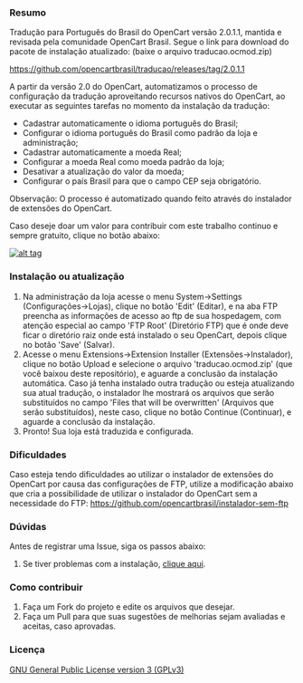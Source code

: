 ### Resumo

Tradução para Português do Brasil do OpenCart versão 2.0.1.1, mantida e revisada pela comunidade OpenCart Brasil.
Segue o link para download do pacote de instalação atualizado: (baixe o arquivo traducao.ocmod.zip)

https://github.com/opencartbrasil/traducao/releases/tag/2.0.1.1

A partir da versão 2.0 do OpenCart, automatizamos o processo de configuração da tradução aproveitando recursos nativos do OpenCart, ao executar as seguintes tarefas no momento da instalação da tradução:

- Cadastrar automaticamente o idioma português do Brasil;
- Configurar o idioma português do Brasil como padrão da loja e administração;
- Cadastrar automaticamente a moeda Real;
- Configurar a moeda Real como moeda padrão da loja;
- Desativar a atualização do valor da moeda;
- Configurar o país Brasil para que o campo CEP seja obrigatório.

Observação: O processo é automatizado quando feito através do instalador de extensões do OpenCart.

Caso deseje doar um valor para contribuir com este trabalho continuo e sempre gratuito, clique no botão abaixo:

[![alt tag](https://www.paypalobjects.com/pt_BR/BR/i/btn/btn_donateCC_LG.gif)](https://www.paypal.com/cgi-bin/webscr?cmd=_s-xclick&hosted_button_id=7G9TR9PXS6G5J)

### Instalação ou atualização

 1. Na administração da loja acesse o menu System->Settings (Configurações->Lojas), clique no botão 'Edit' (Editar), e na aba FTP preencha as informações de acesso ao ftp de sua hospedagem, com atenção especial ao campo 'FTP Root' (Diretório FTP) que é onde deve ficar o diretório raiz onde está instalado o seu OpenCart, depois clique no botão 'Save' (Salvar).
 2. Acesse o menu Extensions->Extension Installer (Extensões->Instalador), clique no botão Upload e selecione o arquivo 'traducao.ocmod.zip' (que você baixou deste repositório), e aguarde a conclusão da instalação automática. Caso já tenha instalado outra tradução ou esteja atualizando sua atual tradução, o instalador lhe mostrará os arquivos que serão substituídos no campo 'Files that will be overwritten' (Arquivos que serão substituídos), neste caso, clique no botão Continue (Continuar), e aguarde a conclusão da instalação.
 3. Pronto! Sua loja está traduzida e configurada.

### Dificuldades

Caso esteja tendo dificuldades ao utilizar o instalador de extensões do OpenCart por causa das configurações de FTP, utilize a modificação abaixo que cria a possibilidade de utilizar o instalador do OpenCart sem a necessidade do FTP:
https://github.com/opencartbrasil/instalador-sem-ftp

### Dúvidas

Antes de registrar uma Issue, siga os passos abaixo:

 1. Se tiver problemas com a instalação, [clique aqui](http://www.opencartbrasil.com.br/forum/).

### Como contribuir

 1. Faça um Fork do projeto e edite os arquivos que desejar.
 2. Faça um Pull para que suas sugestões de melhorias sejam avaliadas e aceitas, caso aprovadas.

### Licença

[GNU General Public License version 3 (GPLv3)](https://github.com/opencartbrasil/traducao/blob/master/LICENSE)
